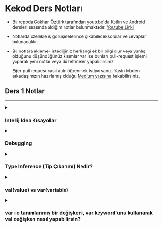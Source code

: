 # Kekod Ders Notları
 - Bu repoda Gökhan Öztürk tarafından youtube'da Kotlin ve Android dersleri sırasında aldığım notlar bulunmaktadır. [Youtube Linki](https://www.youtube.com/@KeKod)
 - Notlarda özellikle iş görüşmelerinde çıkabileceksorular ve cevaplar bulunacaktır.

 - Bu notlara eklemek istediğiniz herhangi ek bir bilgi olur veya yanlış olduğunu düşündüğünüz kısımlar var ise bunları pull-request
   işlemi yaparak yeni notlar veya düzeltmeler yapabilirsiniz.

   Eğer pull request nasıl atılır öğrenmek istiyorsanız. Yasin Maden arkadaşımızın hazırlamış olduğu [Medium yazısına](https://medium.com/@madenyasin/githubda-pull-request-nas%C4%B1l-olu%C5%9Fturulur-2de051dd9419)
   bakabilirsiniz. 

## Ders 1 Notlar
---
<details>
  <summary> <h3> Intellij Idea Kısayollar </h3> </summary>

 Kod yazarken kısayolları kullanmak, yapacağımız işi daha hızlı bir şekilde yapabilmemizi sağlar.
Bu kısa yolları öğrenmek çalışırken daha verimli bir şekilde çalışmamıza olanak sağlar.
 Whatsapp grubunda kısayollar ile ilgili birkaç kaynak paylaşıldı. Onları da buraya ekleyeyim.
  - [(Ümit Köse) Youtube'da kısayolları anlattığı bir video hazırlamış.](https://youtu.be/XOniJYHaiEY?si=jCoyOZ1-QuOAEdzm)
  - [key-promoter-x](https://plugins.jetbrains.com/plugin/9792-key-promoter-x) - Bu da IDE üzerinde plugini kurarak,
 anlık yaptığımız işlemlerin kısa yollarını bize gösteriyor. Bu şekilde bu kısayolları da öğrenebiliriz.
  - Eğer direkt bu yaygın olarak kullanılan kısayolları PDF olarak görmek istiyorsak;

    IDE üzerinden `Help/Keyboard Shortcuts PDF` seçeneğine tıklayarak PDF'e ulaşabilirsiniz.
</details>

<details>
  <summary> <h3> Debugging </h3> </summary>

 Debugging işlemi, yazılımın doğru çalışmasını engelleyen hataları tespit etmek, 
 bu hataların nedenlerini anlamak ve ardından bu hataları düzeltmek amacıyla gerçekleştirilir.
Debugging temellerini öğrenebileceğiniz https://www.youtube.com/watch?v=ln5hc-zprEM (İngilizce) videosuna bakabilirsiniz.
</details>

<details>
  <summary> <h3> Type Inference (Tip Çıkarımı) Nedir?</h3> </summary>

 Değişkenin değerini direkt olarak ilk değer atamasını yapmıyorsak daha sonra tanımlayacakasak,
 bunun tipinin ne olacağını IDE'ye söylememiz gerekiyor.

 Bir değişkene değer atadığımızda o verinin hangi türde olacağını tam olarak belirtmediysek IDE'nin o verinin
 hangi türde olacağını bilmesidir.

 ```kt
  val name: String = "Tolga"
  val age = 23 // Type Inference
 // age değişkenini tanımlarken tam olarak (Explicitly) bir şekilde belirtmedik.
 // IDE burada değişkenin tipini otomatik olarak kendisi tespit edecektir.
 ```
</details>

<details>
  <summary> <h3> val(value) vs var(variable) </h3> </summary>
  
### `val` - `var` ile oluşturulan bir değişkenin en temel farkı,
```kt
    var isMale = true
    val isStudent = false
```
 - `val` ile tanımladığımız bir değişken daha sonra değiştirilemez olurken yani bir kere atandığında sabit kalır,
 - `var` ile tanımladığımız bir değişkeni daha sonra değiştirebiliriz.

###### `val` - `var` hangisi daha hızlıdır? Yani bir `val` değişken oluşturmak mı bize daha maliyetli yoksa `var` bir değişken oluşturmak mı daha maliyetli

  Aralarındaki performans farkı yok denecek kadar azdır. Genel anlamda `val` yada `var` ile tanımlamamız bir şey ifade
 etmeyecektir.

### Olan ufacık bir performans farkı nedir?
  `val` değişkenler, `var` değişkenlere göre daha maliyetlidir. Yani `var` değişkenler daha performanslıdır.
  
  Bunun nedeni `val` ile bir değişken tanımlarken bir şart belirtiyoruz (Bunu daha sonra değiştirilemez.)
  Ama `var` kullanımında ekstra bir şartımız yok.
  
 Eğer ekstra bir şartımız varsa arka planda bunun için bir kod yazılmış olması lazımdır.
 - (Teorik olarak aslında akılda kalıcı olması için böyle bir açıklama yapıldı derste.
 Yoksa tam olarak böyle bir durum yok.)
  
 Özet olarak;
   Akademik olarak düşündüğümüzde `var` değişkenler daha performanslıdır ama bu göz ardı edilebilecek bir performans
  farkı yaratır.
 Günlük hayat problemlerinde ise `val` kullanmak daha avantajlıdır. Bunun sebebi sektörde olan uygulamarda
 çok fazla multi-thread işlemler kullanıldığından dolayı diyerek kısa bir cevap verebiliriz.
 
 "multi-threading" veya çoklu iş parçacığı kullanımı,
  bir bilgisayar programının aynı anda birden fazla işlemi eşzamanlı olarak gerçekleştirmesine
 olanak tanıyan bir programlama kavramıdır.
</details>

<details>
  <summary> 
    <h3> var ile tanımlanmış bir değişkeni, var keyword'unu kullanarak val değişken nasıl yapabilirsin?</h3> 
  </summary>

   Örneğin bir `var isMale = true` değişkenimiz var. Her bir değişkenimizin arka planda
 yazılan `get()` ve `set()` fonksiyonu vardır. Biz bu fonksiyonlara visibility modifier ekleyebiliriz. 
 Eğer `set()` fonksiyonuna `private` visibility modifier eklersek değiştirilemez bir değişken elde etmiş oluruz.

 ```kt
class Ders1 {
    var isMale: Boolean = true
        private set
}
```
</details>
